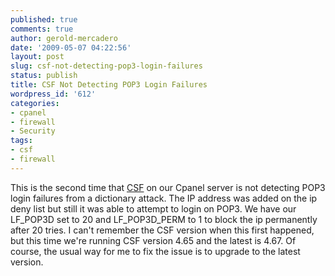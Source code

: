 ```yaml
---
published: true
comments: true
author: gerold-mercadero
date: '2009-05-07 04:22:56'
layout: post
slug: csf-not-detecting-pop3-login-failures
status: publish
title: CSF Not Detecting POP3 Login Failures
wordpress_id: '612'
categories:
- cpanel
- firewall
- Security
tags:
- csf
- firewall
---
```


This is the second time that [CSF](http://configserver.com/cp/csf.html) on our Cpanel server is not detecting POP3 login failures from a dictionary attack.  The IP address was added on the ip deny list but still it was able to attempt to login on POP3.  We have our LF_POP3D set to 20 and LF_POP3D_PERM to 1 to block the ip permanently after 20 tries.  I can't remember the CSF version when this first happened, but this time we're running CSF version 4.65 and the latest is 4.67.  Of course, the usual way for me to fix the issue is to upgrade to the latest version.
